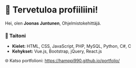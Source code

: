 # 👋 Tervetuloa profiiliini!  

Hei, olen **Joonas Juntunen**, Ohjelmistokehittäjä.  

### 🔧 Taitoni  
- **Kielet:** HTML, CSS, JavaScript, PHP, MySQL, Python, C#, C
- **Kehykset:** Vue.js, Bootstrap, jQuery, React.js


🌐 Katso portfolioni: https://hamppi990.github.io/portfolio/
